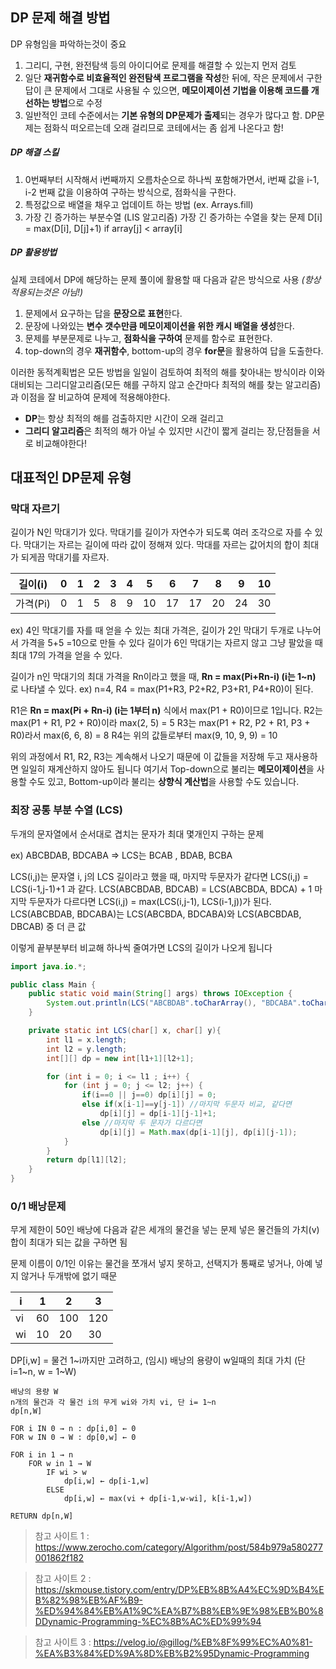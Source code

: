 ## DP 문제 해결 방법

DP 유형임을 파악하는것이 중요

1. 그리디, 구현, 완전탐색 등의 아이디어로 문제를 해결할 수 있는지 먼저 검토
2. 일단 **재귀함수로 비효율적인 완전탐색 프로그램을 작성**한 뒤에, 작은 문제에서 구한 답이 큰 문제에서 그대로 사용될 수 있으면, **메모이제이션 기법을 이용해 코드를 개선하는 방법**으로 수정
3. 일반적인 코테 수준에서는 **기본 유형의 DP문제가 출제**되는 경우가 많다고 함. DP문제는 점화식 떠오르는데 오래 걸리므로 코테에서는 좀 쉽게 나온다고 함!



##### DP 해결 스킬

1. 0번째부터 시작해서 i번째까지 오름차순으로 하나씩 포함해가면서, i번째 값을 i-1, i-2 번째 값을 이용하여 구하는 방식으로, 점화식을 구한다.
2. 특정값으로 배열을 채우고 업데이트 하는 방법 (ex. Arrays.fill)
3. 가장 긴 증가하는 부분수열 (LIS 알고리즘)
   가장 긴 증가하는 수열을 찾는 문제
   D[i] = max(D[i], D[j]+1) if array[j] < array[i]



##### DP 활용방법

실제 코테에서 DP에 해당하는 문제 풀이에 활용할 때 다음과 같은 방식으로 사용 *(항상 적용되는것은 아님!)*

1. 문제에서 요구하는 답을 **문장으로 표현**한다.
2. 문장에 나와있는 **변수 갯수만큼 메모이제이션을 위한 캐시 배열을 생성**한다.
3. 문제를 부분문제로 나누고, **점화식을 구하여** 문제를 함수로 표현한다.
4. top-down의 경우 **재귀함수**, bottom-up의 경우 **for문**을 활용하여 답을 도출한다.

이러한 동적계획법은 모든 방법을 일일이 검토하여 최적의 해를 찾아내는 방식이라
이와 대비되는 그리디알고리즘(모든 해를 구하지 않고 순간마다 최적의 해를 찾는 알고리즘)과 이점을 잘 비교하여 문제에 적용해야한다.

- **DP**는 항상 최적의 해를 검출하지만 시간이 오래 걸리고
- **그리디 알고리즘**은 최적의 해가 아닐 수 있지만 시간이 짧게 걸리는 장,단점들을 서로 비교해야한다!



## 대표적인 DP문제 유형

### 막대 자르기

길이가 N인 막대기가 있다. 막대기를 길이가 자연수가 되도록 여러 조각으로 자를 수 있다.
막대기는 자르는 길이에 따라 값이 정해져 있다. 막대를 자르는 값어치의 합이 최대가 되게끔 막대기를 자르자.

| 길이(i)  | 0    | 1    | 2    | 3    | 4    | 5    | 6    | 7    | 8    | 9    | 10   |
| -------- | ---- | ---- | ---- | ---- | ---- | ---- | ---- | ---- | ---- | ---- | ---- |
| 가격(Pi) | 0    | 1    | 5    | 8    | 9    | 10   | 17   | 17   | 20   | 24   | 30   |

ex) 4인 막대기를 자를 때 얻을 수 있는 최대 가격은, 길이가 2인 막대기 두개로 나누어서 가격을 5+5 =10으로 만들 수 있다
길이가 6인 막대기는 자르지 않고 그냥 팔았을 때 최대 17의 가격을 얻을 수 있다.

길이가 n인 막대기의 최대 가격을 Rn이라고 했을 때, **Rn = max(Pi+Rn-i) (i는 1~n)** 로 나타낼 수 있다. 
ex) n=4, R4 = max(P1+R3, P2+R2, P3+R1, P4+R0)이 된다. 

R1은 **Rn = max(Pi + Rn-i) (i는 1부터 n)** 식에서 max(P1 + R0)이므로 1입니다.
R2는 max(P1 + R1, P2 + R0)이라 max(2, 5) = 5
R3는 max(P1 + R2, P2 + R1, P3 + R0)라서 max(6, 6, 8) = 8
R4는 위의 값들로부터 max(9, 10, 9, 9) = 10

위의 과정에서 R1, R2, R3는 계속해서 나오기 때문에 이 값들을 저장해 두고 재사용하면 일일히 재계산하지 않아도  됩니다
여기서 Top-down으로 불리는 **메모이제이션**을 사용할 수도 있고, Bottom-up이라 불리는 **상향식 계산법**을 사용할 수도 있습니다.



### 최장 공통 부분 수열 (LCS)

두개의 문자열에서 순서대로 겹치는 문자가 최대 몇개인지 구하는 문제

ex) ABCBDAB, BDCABA => LCS는 BCAB , BDAB, BCBA

LCS(i,j)는 문자열 i, j의 LCS 길이라고 했을 때,
마지막 두문자가 같다면 LCS(i,j) = LCS(i-1,j-1)+1 과 같다. LCS(ABCBDAB, BDCAB) = LCS(ABCBDA, BDCA) + 1
마지막 두문자가 다르다면 LCS(i,j) = max(LCS(i,j-1), LCS(i-1,j))가 된다. LCS(ABCBDAB, BDCABA)는 LCS(ABCBDA, BDCABA)와 LCS(ABCBDAB, DBCAB) 중 더 큰 값

이렇게 끝부분부터 비교해 하나씩 줄여가면 LCS의 길이가 나오게 됩니다

```java
import java.io.*;

public class Main {
    public static void main(String[] args) throws IOException {
        System.out.println(LCS("ABCBDAB".toCharArray(), "BDCABA".toCharArray()));
    }

    private static int LCS(char[] x, char[] y){
        int l1 = x.length;
        int l2 = y.length;
        int[][] dp = new int[l1+1][l2+1];

        for (int i = 0; i <= l1 ; i++) {
            for (int j = 0; j <= l2; j++) {
                if(i==0 || j==0) dp[i][j] = 0;
                else if(x[i-1]==y[j-1]) //마지막 두문자 비교, 같다면
                    dp[i][j] = dp[i-1][j-1]+1;
                else //마지막 두 문자가 다르다면
                    dp[i][j] = Math.max(dp[i-1][j], dp[i][j-1]);
            }
        }
        return dp[l1][l2];
    }
}
```



### 0/1 배낭문제

무게 제한이 50인 배낭에 다음과 같은 세개의 물건을 넣는 문제
넣은 물건들의 가치(v) 합이 최대가 되는 값을 구하면 됨

문제 이름이 0/1인 이유는 물건을 쪼개서 넣지 못하고, 선택지가 통째로 넣거나, 아예 넣지 않거나 두개밖에 없기 때문

| i    | 1    | 2    | 3    |
| ---- | ---- | ---- | ---- |
| vi   | 60   | 100  | 120  |
| wi   | 10   | 20   | 30   |

DP[i,w] = 물건 1\~i까지만 고려하고, (임시) 배낭의 용량이 w일때의 최대 가치 (단 i=1\~n, w = 1\~W)

```
배낭의 용량 W
n개의 물건과 각 물건 i의 무게 wi와 가치 vi, 단 i= 1~n
dp[n,W]

FOR i IN 0 → n : dp[i,0] ← 0
FOR w IN 0 → W : dp[0,w] ← 0

FOR i in 1 → n
	FOR w in 1 → W
		IF wi > w
			dp[i,w] ← dp[i-1,w]
		ELSE
			dp[i,w] ← max(vi + dp[i-1,w-wi], k[i-1,w])
			
RETURN dp[n,W]
```



>  참고 사이트 1 : https://www.zerocho.com/category/Algorithm/post/584b979a580277001862f182

> 참고 사이트 2 : https://skmouse.tistory.com/entry/DP%EB%8B%A4%EC%9D%B4%EB%82%98%EB%AF%B9-%ED%94%84%EB%A1%9C%EA%B7%B8%EB%9E%98%EB%B0%8DDynamic-Programming-%EC%8B%AC%ED%99%94

> 참고 사이트 3 : https://velog.io/@gillog/%EB%8F%99%EC%A0%81-%EA%B3%84%ED%9A%8D%EB%B2%95Dynamic-Programming

